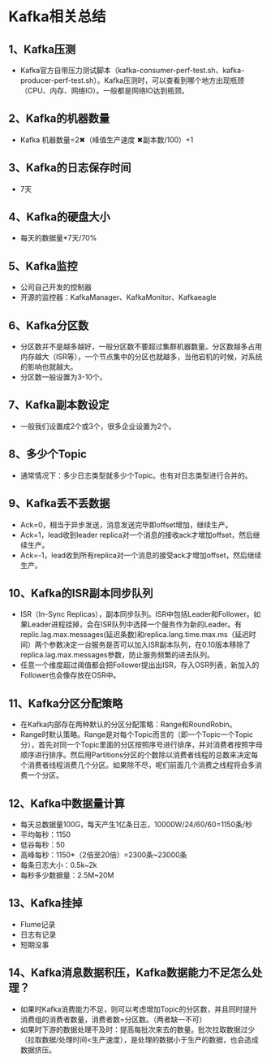 # Kafka相关总结

## 1、Kafka压测

* Kafka官方自带压力测试脚本（kafka-consumer-perf-test.sh、kafka-producer-perf-test.sh）。Kafka压测时，可以查看到哪个地方出现瓶颈（CPU、内存、网络IO）。一般都是网络IO达到瓶颈。

## 2、Kafka的机器数量

* Kafka 机器数量=2✖（峰值生产速度 ✖副本数/100）+1

## 3、Kafka的日志保存时间

* 7天

## 4、Kafka的硬盘大小

* 每天的数据量*7天/70%

## 5、Kafka监控

* 公司自己开发的控制器
* 开源的监控器：KafkaManager、KafkaMonitor、Kafkaeagle

## 6、Kafka分区数

* 分区数并不是越多越好，一般分区数不要超过集群机器数量。分区数越多占用内存越大（ISR等），一个节点集中的分区也就越多，当他宕机的时候，对系统的影响也就越大。
* 分区数一般设置为3-10个。

## 7、Kafka副本数设定

* 一般我们设置成2个或3个，很多企业设置为2个。

## 8、多少个Topic

* 通常情况下：多少日志类型就多少个Topic。也有对日志类型进行合并的。

## 9、Kafka丢不丢数据

* Ack=0，相当于异步发送，消息发送完毕即offset增加，继续生产。
* Ack=1，lead收到leader replica对一个消息的接收ack才增加offset，然后继续生产。
* Ack=-1，lead收到所有replica对一个消息的接受ack才增加offset，然后继续生产。

## 10、Kafka的ISR副本同步队列

* ISR（In-Sync Replicas），副本同步队列。ISR中包括Leader和Follower。如果Leader进程挂掉，会在ISR队列中选择一个服务作为新的Leader。有replic.lag.max.messages(延迟条数)和replica.lang.time.max.ms（延迟时间）两个参数决定一台服务是否可以加入ISR副本队列，在0.10版本移除了replica.lag.max.messages参数，防止服务频繁的进去队列。
* 任意一个维度超过阈值都会把Follower提出出ISR，存入OSR列表，新加入的Follower也会像存放在OSR中。

## 11、Kafka分区分配策略

* 在Kafka内部存在两种默认的分区分配策略：Range和RoundRobin。
* Range时默认策略。Range是对每个Topic而言的（即一个Topic一个Topic分），首先对同一个Topic里面的分区按照序号进行排序，并对消费者按照字母顺序进行排序。然后用Partitions分区的个数除以消费者线程的总数来决定每个消费者线程消费几个分区。如果除不尽，呢们前面几个消费之线程将会多消费一个分区。

## 12、Kafka中数据量计算

* 每天总数据量100G，每天产生1亿条日志，10000W/24/60/60=1150条/秒
* 平均每秒：1150
* 低谷每秒：50
* 高峰每秒：1150*（2倍至20倍）=2300条~23000条
* 每条日志大小：0.5k~2k
* 每秒多少数据量：2.5M~20M

## 13、Kafka挂掉

* Flume记录
* 日志有记录
* 短期没事

## 14、Kafka消息数据积压，Kafka数据能力不足怎么处理？

* 如果时Kafka消费能力不足，则可以考虑增加Topic的分区数，并且同时提升消费组的消费者数量，消费者数=分区数。（两者缺一不可）
* 如果时下游的数据处理不及时：提高每批次来去的数量。批次拉取数据过少（拉取数据/处理时间<生产速度），是处理的数据小于生产的数据，也会造成数据挤压。